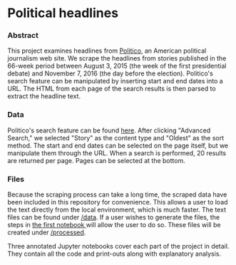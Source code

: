 # Political headlines

### Abstract

This project examines headlines from [Politico](http://www.politico.com), an American political journalism web site. We scrape the headlines from stories published in the 66-week period between August 3, 2015 (the week of the first presidential debate) and November 7, 2016 (the day before the election). Politico's search feature can be manipulated by inserting start and end dates into a URL. The HTML from each page of the search results is then parsed to extract the headline text.

### Data

Politico's search feature can be found [here](http://www.politico.com/search?q=). After clicking "Advanced Search," we selected "Story" as the content type and "Oldest" as the sort method. The start and end dates can be selected on the page itself, but we manipulate them through the URL. When a search is performed, 20 results are returned per page. Pages can be selected at the bottom.

### Files

Because the scraping process can take a long time, the scraped data have been included in this repository for convenience. This allows a user to load the text directly from the local environment, which is much faster. The text files can be found under [/data](/data). If a user wishes to generate the files, the steps in [the first notebook ](/1_Data_scraping_and_parsing.ipynb) will allow the user to do so. These files will be created under [/processed](/processed).

Three annotated Jupyter notebooks cover each part of the project in detail. They contain all the code and print-outs along with explanatory analysis.
